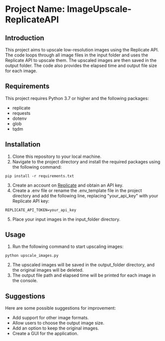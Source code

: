 
# Project Name: ImageUpscale-ReplicateAPI

## Introduction

This project aims to upscale low-resolution images using the Replicate API. The code loops through all image files in the input folder and uses the Replicate API to upscale them. The upscaled images are then saved in the output folder. The code also provides the elapsed time and output file size for each image.

## Requirements

This project requires Python 3.7 or higher and the following packages:

- replicate
- requests
- dotenv
- glob
- tqdm

## Installation

1. Clone this repository to your local machine.
2. Navigate to the project directory and install the required packages using the following command:
```
pip install -r requirements.txt
```
3. Create an account on [Replicate](https://replicate.ai/) and obtain an API key.
4. Create a .env file or rename the .env_template file in the project directory and add the following line, replacing "your_api_key" with your Replicate API key:
```
REPLICATE_API_TOKEN=your_api_key
```
5. Place your input images in the input_folder directory.

## Usage

1. Run the following command to start upscaling images:
```
python upscale_images.py
```
2. The upscaled images will be saved in the output_folder directory, and the original images will be deleted.
3. The output file path and elapsed time will be printed for each image in the console.

## Suggestions

Here are some possible suggestions for improvement:

- Add support for other image formats.
- Allow users to choose the output image size.
- Add an option to keep the original images.
- Create a GUI for the application.